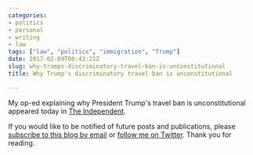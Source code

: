 ```yaml
---
categories:
- politics
- personal
- writing
- law
tags: ["law", "politics", "immigration", "Trump"]
date: 2017-02-09T00:43:21Z
slug: why-trumps-discriminatory-travel-ban-is-unconstitutional
title: Why Trump's discriminatory travel ban is unconstitutional

---
```


My op-ed explaining why President Trump's travel ban is unconstitutional appeared today in [The Independent](http://www.independent.co.uk/voices/donald-trump-muslim-travel-ban-first-amendment-unconstitutional-a7568431.html).

If you would like to be notified of future posts and publications, please [subscribe to this blog by email](https://feedburner.google.com/fb/a/mailverify?uri=ryanmccarl) or [follow me on Twitter](http://twitter.com/ryanmccarl). Thank you for reading.
